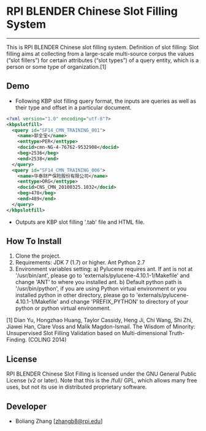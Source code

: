 # RPI BLENDER Chinese Slot Filling System
---------------------------

This is RPI BLENDER Chinese slot filling system. Definition of slot filling: Slot filling aims at collecting from a large-scale multi-source corpus the values (“slot fillers”) for certain attributes (“slot types”) of a query entity, which is a person or some type of organization.[1]

## Demo
* Following KBP slot filling query format, the inputs are queries as well as their type and offset in a particular document.
```xml
<?xml version="1.0" encoding="utf-8"?>
<kbpslotfill>
  <query id="SF14_CMN_TRAINING_001">
    <name>郭全宝</name>
    <enttype>PER</enttype>
    <docid>cmn-NG-4-76762-9532908</docid>
    <beg>2536</beg>
    <end>2538</end>
  </query>
  <query id="SF14_CMN_TRAINING_006">
    <name>华泰财产保险股份有限公司</name>
    <enttype>ORG</enttype>
    <docid>CNS_CMN_20100325.1032</docid>
    <beg>478</beg>
    <end>489</end>
  </query>
</kbpslotfill>
```
* Outputs are KBP slot filling '.tab' file and HTML file.


## How To Install
1) Clone the project.
2) Requirements:
	JDK 7 (1.7) or higher.
	Ant
	Python 2.7
3) Environment variables setting:
	a) Pylucene requires ant. If ant is not at '/usr/bin/ant', please go to 'externals/pylucene-4.10.1-1/Makefile' and change 'ANT' to where you installed ant.
	b) Default python path is '/usr/bin/python', if you are using Python virtual environment or you installed python in other directory, please go to 'externals/pylucene-4.10.1-1/Makefile' and change 'PREFIX_PYTHON' to directory of your python or python virtual environment.

[1] Dian Yu, Hongzhao Huang, Taylor Cassidy, Heng Ji, Chi Wang, Shi Zhi, Jiawei Han, Clare Voss and Malik Magdon-Ismail. The Wisdom of Minority: Unsupervised Slot Filling Validation based on Multi-dimensional Truth-Finding. (COLING 2014)


## License

RPI BLENDER Chinese Slot Filling is licensed under the GNU General Public License (v2 or later). Note that this is the /full/ GPL, which allows many free uses, but not its use in distributed proprietary software.

## Developer
   * Boliang Zhang [zhangb8@rpi.edu]